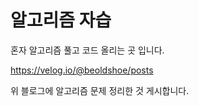 # 알고리즘 자습

혼자 알고리즘 풀고 코드 올리는 곳 입니다.

https://velog.io/@beoldshoe/posts

위 블로그에 알고리즘 문제 정리한 것 게시합니다.
